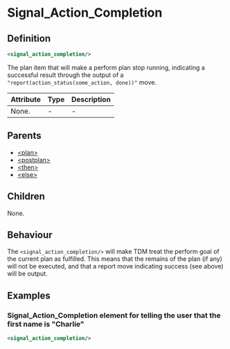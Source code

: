 # Signal_Action_Completion
## Definition
```xml
<signal_action_completion/>
```

The plan item that will make a perform plan stop running, indicating a successful result through the output of a
`"report(action_status(some_action, done))"` move.


Attribute | Type | Description |
--- | --- | --- |
None. | - | -|


## Parents
- [<plan\>](/dialog-domain-description-definition/domain/children/plan)
- [<postplan\>](/dialog-domain-description-definition/domain/children/postplan)
- [<then\>](/dialog-domain-description-definition/domain/children/if)
- [<else\>](/dialog-domain-description-definition/domain/children/if)

## Children
None.

## Behaviour
The `<signal_action_completion/>` will make TDM treat the perform goal of the current plan as fulfilled. This means that the remains of the plan (if any) will not be executed, and that a report move indicating success (see above) will be output.



## Examples
### Signal\_Action\_Completion element for telling the user that the first name is "Charlie"

```xml
<signal_action_completion/>
```
